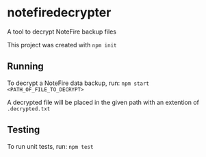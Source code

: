 # notefiredecrypter
A tool to decrypt NoteFire backup files

This project was created with `npm init`

## Running
To decrypt a NoteFire data backup, run: `npm start <PATH_OF_FILE_TO_DECRYPT>`

A decrypted file will be placed in the given path with an extention of `.decrypted.txt`

## Testing
To run unit tests, run: `npm test`